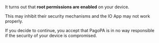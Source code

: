 It turns out that **root permissions are enabled** on your device.

This may inhibit their security mechanisms and the IO App may not work properly. 

If you decide to continue, you accept that PagoPA is in no way responsible if the security of your device is compromised.
